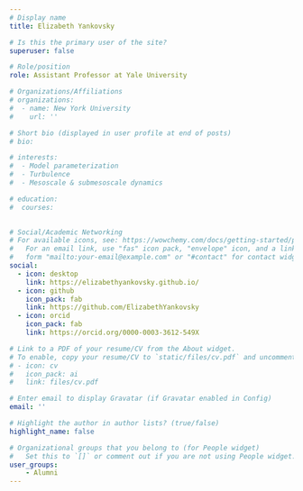 ```yaml
---
# Display name
title: Elizabeth Yankovsky 

# Is this the primary user of the site?
superuser: false

# Role/position
role: Assistant Professor at Yale University

# Organizations/Affiliations
# organizations:
#  - name: New York University
#    url: ''

# Short bio (displayed in user profile at end of posts)
# bio: 

# interests:
#  - Model parameterization
#  - Turbulence
#  - Mesoscale & submesoscale dynamics

# education:
#  courses:
    

# Social/Academic Networking
# For available icons, see: https://wowchemy.com/docs/getting-started/page-builder/#icons
#   For an email link, use "fas" icon pack, "envelope" icon, and a link in the
#   form "mailto:your-email@example.com" or "#contact" for contact widget.
social:
  - icon: desktop
    link: https://elizabethyankovsky.github.io/
  - icon: github
    icon_pack: fab
    link: https://github.com/ElizabethYankovsky
  - icon: orcid
    icon_pack: fab
    link: https://orcid.org/0000-0003-3612-549X

# Link to a PDF of your resume/CV from the About widget.
# To enable, copy your resume/CV to `static/files/cv.pdf` and uncomment the lines below.
# - icon: cv
#   icon_pack: ai
#   link: files/cv.pdf

# Enter email to display Gravatar (if Gravatar enabled in Config)
email: ''

# Highlight the author in author lists? (true/false)
highlight_name: false

# Organizational groups that you belong to (for People widget)
#   Set this to `[]` or comment out if you are not using People widget.
user_groups:
    - Alumni 
---
```


